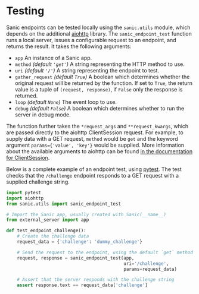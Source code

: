 # Testing

Sanic endpoints can be tested locally using the `sanic.utils` module, which
depends on the additional [aiohttp](https://aiohttp.readthedocs.io/en/stable/)
library. The `sanic_endpoint_test` function runs a local server, issues a
configurable request to an endpoint, and returns the result. It takes the
following arguments:

- `app` An instance of a Sanic app.
- `method` *(default `'get'`)* A string representing the HTTP method to use.
- `uri` *(default `'/'`)* A string representing the endpoint to test.
- `gather_request` *(default `True`)* A boolean which determines whether the
  original request will be returned by the function. If set to `True`, the
  return value is a tuple of `(request, response)`, if `False` only the
  response is returned.
- `loop` *(default `None`)* The event loop to use.
- `debug` *(default `False`)* A boolean which determines whether to run the
  server in debug mode.

The function further takes the `*request_args` and `**request_kwargs`, which
are passed directly to the aiohttp ClientSession request. For example, to
supply data with a GET request, `method` would be `get` and the keyword
argument `params={'value', 'key'}` would be supplied. More information about
the available arguments to aiohttp can be found
[in the documentation for ClientSession](https://aiohttp.readthedocs.io/en/stable/client_reference.html#client-session).

Below is a complete example of an endpoint test,
using [pytest](http://doc.pytest.org/en/latest/). The test checks that the
`/challenge` endpoint responds to a GET request with a supplied challenge
string.

```python
import pytest
import aiohttp
from sanic.utils import sanic_endpoint_test

# Import the Sanic app, usually created with Sanic(__name__)
from external_server import app

def test_endpoint_challenge():
    # Create the challenge data
    request_data = {'challenge': 'dummy_challenge'}

    # Send the request to the endpoint, using the default `get` method
    request, response = sanic_endpoint_test(app,
                                            uri='/challenge',
                                            params=request_data)

    # Assert that the server responds with the challenge string
    assert response.text == request_data['challenge']
```
